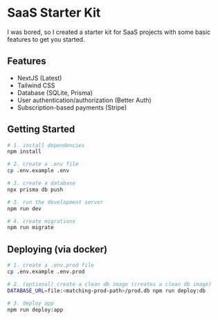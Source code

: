 # SaaS Starter Kit

I was bored, so I created a starter kit for SaaS projects with some basic features to get you started.

## Features

- NextJS (Latest)
- Tailwind CSS
- Database (SQLite, Prisma)
- User authentication/authorization (Better Auth)
- Subscription-based payments (Stripe)

## Getting Started

```sh
# 1. install dependencies
npm install

# 2. create a .env file
cp .env.example .env

# 3. create a database
npx prisma db push

# 3. run the development server
npm run dev

# 4. create migrations
npm run migrate
```

## Deploying (via docker)
```sh
# 1. create a .env.prod file
cp .env.example .env.prod

# 2. (optional) create a clean db image (creates a clean db image)
DATABASE_URL=file:<matching-prod-path>/prod.db npm run deploy:db

# 3. deploy app
npm run deploy:app
```
